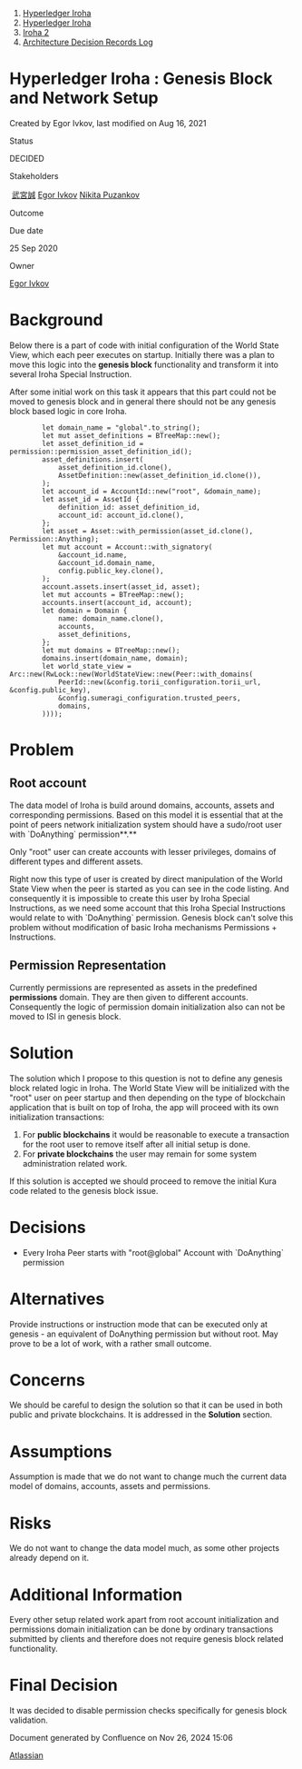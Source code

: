 1. [Hyperledger Iroha](index.html)
2. [Hyperledger Iroha](Hyperledger-Iroha_20873224.html)
3. [Iroha 2](Iroha-2_21012047.html)
4. [Architecture Decision Records Log](Architecture-Decision-Records-Log_21016003.html)

# Hyperledger Iroha : Genesis Block and Network Setup

Created by Egor Ivkov, last modified on Aug 16, 2021

Status

DECIDED

Stakeholders

 [武宮誠](https://lf-hyperledger.atlassian.net/wiki/people/557058:12c320e6-5d17-404f-b20e-bfa5721ae960?ref=confluence) [Egor Ivkov](https://lf-hyperledger.atlassian.net/wiki/people/5dd9631c1cf3c20ef5ff9f0f?ref=confluence) [Nikita Puzankov](https://lf-hyperledger.atlassian.net/wiki/people/5df113768998970e5b434e0a?ref=confluence)

Outcome

Due date

25 Sep 2020

Owner

[Egor Ivkov](https://lf-hyperledger.atlassian.net/wiki/people/5dd9631c1cf3c20ef5ff9f0f?ref=confluence)

# Background

Below there is a part of code with initial configuration of the World State View, which each peer executes on startup. Initially there was a plan to move this logic into the **genesis block** functionality and transform it into several Iroha Special Instruction.

After some initial work on this task it appears that this part could not be moved to genesis block and in general there should not be any genesis block based logic in core Iroha.

```
		let domain_name = "global".to_string();
       	let mut asset_definitions = BTreeMap::new();
        let asset_definition_id = permission::permission_asset_definition_id();
        asset_definitions.insert(
            asset_definition_id.clone(),
            AssetDefinition::new(asset_definition_id.clone()),
        );
        let account_id = AccountId::new("root", &domain_name);
        let asset_id = AssetId {
            definition_id: asset_definition_id,
            account_id: account_id.clone(),
        };
        let asset = Asset::with_permission(asset_id.clone(), Permission::Anything);
        let mut account = Account::with_signatory(
            &account_id.name,
            &account_id.domain_name,
            config.public_key.clone(),
        );
        account.assets.insert(asset_id, asset);
        let mut accounts = BTreeMap::new();
        accounts.insert(account_id, account);
        let domain = Domain {
            name: domain_name.clone(),
            accounts,
            asset_definitions,
        };
        let mut domains = BTreeMap::new();
        domains.insert(domain_name, domain);
        let world_state_view = Arc::new(RwLock::new(WorldStateView::new(Peer::with_domains(
            PeerId::new(&config.torii_configuration.torii_url, &config.public_key),
            &config.sumeragi_configuration.trusted_peers,
            domains,
        ))));
```

# Problem

## Root account

The data model of Iroha is build around domains, accounts, assets and corresponding permissions. Based on this model it is essential that at the point of peers network initialization system should have a sudo/root user with \`DoAnything\` permission**.** 

Only "root" user can create accounts with lesser privileges, domains of different types and different assets.

Right now this type of user is created by direct manipulation of the World State View when the peer is started as you can see in the code listing. And consequently it is impossible to create this user by Iroha Special Instructions, as we need some account that this Iroha Special Instructions would relate to with \`DoAnything\` permission. Genesis block can't solve this problem without modification of basic Iroha mechanisms Permissions + Instructions.

## Permission Representation

Currently permissions are represented as assets in the predefined **permissions** domain. They are then given to different accounts. Consequently the logic of permission domain initialization also can not be moved to ISI in genesis block.

# Solution

The solution which I propose to this question is not to define any genesis block related logic in Iroha. The World State View will be initialized with the "root" user on peer startup and then depending on the type of blockchain application that is built on top of Iroha, the app will proceed with its own initialization transactions:

1. For **public blockchains** it would be reasonable to execute a transaction for the root user to remove itself after all initial setup is done.
2. For **private blockchains** the user may remain for some system administration related work.

If this solution is accepted we should proceed to remove the initial Kura code related to the genesis block issue.

# Decisions

- Every Iroha Peer starts with "root@global" Account with \`DoAnything\` permission

# Alternatives

Provide instructions or instruction mode that can be executed only at genesis - an equivalent of DoAnything permission but without root. May prove to be a lot of work, with a rather small outcome.

# Concerns

We should be careful to design the solution so that it can be used in both public and private blockchains. It is addressed in the **Solution** section.

# Assumptions

Assumption is made that we do not want to change much the current data model of domains, accounts, assets and permissions.

# Risks

We do not want to change the data model much, as some other projects already depend on it.

# Additional Information

Every other setup related work apart from root account initialization and permissions domain initialization can be done by ordinary transactions submitted by clients and therefore does not require genesis block related functionality.

# Final Decision

It was decided to disable permission checks specifically for genesis block validation.

Document generated by Confluence on Nov 26, 2024 15:06

[Atlassian](http://www.atlassian.com/)
